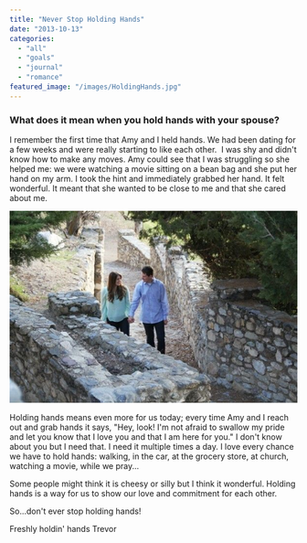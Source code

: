 ```yaml
---
title: "Never Stop Holding Hands"
date: "2013-10-13"
categories: 
  - "all"
  - "goals"
  - "journal"
  - "romance"
featured_image: "/images/HoldingHands.jpg"
---
```


### What does it mean when you hold hands with your spouse?

I remember the first time that Amy and I held hands. We had been dating for a few weeks and were really starting to like each other.  I was shy and didn't know how to make any moves. Amy could see that I was struggling so she helped me: we were watching a movie sitting on a bean bag and she put her hand on my arm. I took the hint and immediately grabbed her hand. It felt wonderful. It meant that she wanted to be close to me and that she cared about me.

![holding hands, newlyweds holding hands, marriage, newlywed engagement pictures, newlyweds, holding hands in marriage is important](/images/IMG_3683.jpg)

Holding hands means even more for us today; every time Amy and I reach out and grab hands it says, "Hey, look! I'm not afraid to swallow my pride and let you know that I love you and that I am here for you." I don't know about you but I need that. I need it multiple times a day. I love every chance we have to hold hands: walking, in the car, at the grocery store, at church, watching a movie, while we pray...

Some people might think it is cheesy or silly but I think it wonderful. Holding hands is a way for us to show our love and commitment for each other.

So...don't ever stop holding hands!

Freshly holdin' hands Trevor
